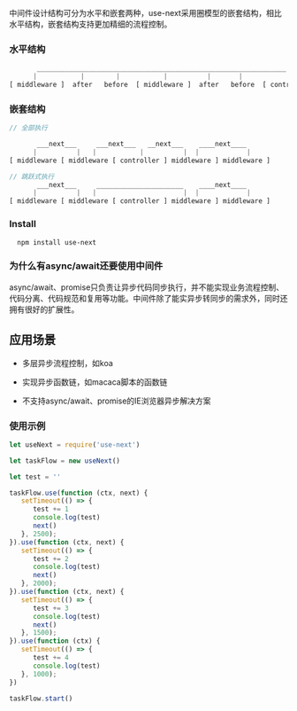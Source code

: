 <!-- 使用嵌套中间件风格的异步队列流程控制器。 -->

中间件设计结构可分为水平和嵌套两种，use-next采用圈模型的嵌套结构，相比水平结构，嵌套结构支持更加精细的流程控制。

### 水平结构

```js
       _______________________________________________________________
      |           |        |           |          |       |           |
[ middleware ]  after   before  [ middleware ]  after   before  [ controller ]
```

### 嵌套结构

```js
// 全部执行

       ___next___     ___next___   __next___    ____next____
      |          |   |           |          |  |            |
[ middleware [ middleware [ controller ] middleware ] middleware ]

// 跳跃式执行
       ___next___     ______________________    ____next____
      |          |   |                      |  |            |
[ middleware [ middleware [ controller ] middleware ] middleware ]
```

### Install

      npm install use-next

### 为什么有async/await还要使用中间件

async/await、promise只负责让异步代码同步执行，并不能实现业务流程控制、代码分离、代码规范和复用等功能。中间件除了能实异步转同步的需求外，同时还拥有很好的扩展性。

## 应用场景

* 多层异步流程控制，如koa

* 实现异步函数链，如macaca脚本的函数链

* 不支持async/await、promise的IE浏览器异步解决方案

### 使用示例

```js
let useNext = require('use-next')

let taskFlow = new useNext()

let test = ''

taskFlow.use(function (ctx, next) {
   setTimeout(() => {
      test += 1
      console.log(test)
      next()
   }, 2500);
}).use(function (ctx, next) {
   setTimeout(() => {
      test += 2
      console.log(test)
      next()
   }, 2000);
}).use(function (ctx, next) {
   setTimeout(() => {
      test += 3
      console.log(test)
      next()
   }, 1500);
}).use(function (ctx) {
   setTimeout(() => {
      test += 4
      console.log(test)
   }, 1000);
})

taskFlow.start()
```
